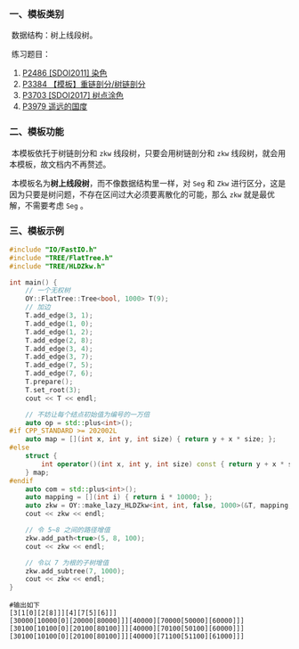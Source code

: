 ### 一、模板类别

​	数据结构：树上线段树。

​	练习题目：

1. [P2486 [SDOI2011] 染色](https://www.luogu.com.cn/problem/P2486)
2. [P3384 【模板】重链剖分/树链剖分](https://www.luogu.com.cn/problem/P3384)
3. [P3703 [SDOI2017] 树点涂色](https://www.luogu.com.cn/problem/P3703)
4. [P3979 遥远的国度](https://www.luogu.com.cn/problem/P3979)


### 二、模板功能

​	本模板依托于树链剖分和 `zkw` 线段树，只要会用树链剖分和 `zkw` 线段树，就会用本模板，故文档内不再赘述。

​	本模板名为**树上线段树**，而不像数据结构里一样，对 `Seg` 和 `Zkw` 进行区分，这是因为只要是树问题，不存在区间过大必须要离散化的可能，那么 `zkw` 就是最优解，不需要考虑 `Seg` 。

### 三、模板示例

```c++
#include "IO/FastIO.h"
#include "TREE/FlatTree.h"
#include "TREE/HLDZkw.h"

int main() {
    // 一个无权树
    OY::FlatTree::Tree<bool, 1000> T(9);
    // 加边
    T.add_edge(3, 1);
    T.add_edge(1, 0);
    T.add_edge(1, 2);
    T.add_edge(2, 8);
    T.add_edge(3, 4);
    T.add_edge(3, 7);
    T.add_edge(7, 5);
    T.add_edge(7, 6);
    T.prepare();
    T.set_root(3);
    cout << T << endl;

    // 不妨让每个结点初始值为编号的一万倍
    auto op = std::plus<int>();
#if CPP_STANDARD >= 202002L
    auto map = [](int x, int y, int size) { return y + x * size; };
#else
    struct {
        int operator()(int x, int y, int size) const { return y + x * size; };
    } map;
#endif
    auto com = std::plus<int>();
    auto mapping = [](int i) { return i * 10000; };
    auto zkw = OY::make_lazy_HLDZkw<int, int, false, 1000>(&T, mapping, op, map, com);
    cout << zkw << endl;

    // 令 5~8 之间的路径增值
    zkw.add_path<true>(5, 8, 100);
    cout << zkw << endl;

    // 令以 7 为根的子树增值
    zkw.add_subtree(7, 1000);
    cout << zkw << endl;
}
```

```
#输出如下
[3[1[0][2[8]]][4][7[5][6]]]
[30000[10000[0][20000[80000]]][40000][70000[50000][60000]]]
[30100[10100[0][20100[80100]]][40000][70100[50100][60000]]]
[30100[10100[0][20100[80100]]][40000][71100[51100][61000]]]

```


